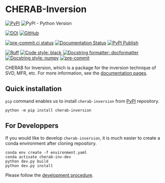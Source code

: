 # CHERAB-Inversion

[![PyPI](https://img.shields.io/pypi/v/cherab-inversion?label=PyPI&logo=PyPI)](https://pypi.org/project/cherab-inversion/)
![PyPI - Python Version](https://img.shields.io/pypi/pyversions/cherab-inversion?logo=Python)

[![DOI](https://zenodo.org/badge/239309930.svg)](https://zenodo.org/badge/latestdoi/239309930)
[![GitHub](https://img.shields.io/github/license/munechika-koyo/cherab_phix)](https://opensource.org/licenses/BSD-3-Clause)

[![pre-commit.ci status](https://results.pre-commit.ci/badge/github/munechika-koyo/cherab_phix/master.svg)](https://results.pre-commit.ci/latest/github/munechika-koyo/cherab_phix/master)
[![Documentation Status](https://readthedocs.org/projects/cherab-inversion/badge/?version=latest)](https://cherab-inversion.readthedocs.io/en/latest/?badge=latest)
[![PyPI Publish](https://github.com/munechika-koyo/cherab_phix/actions/workflows/python-publish.yml/badge.svg)](https://github.com/munechika-koyo/cherab_phix/actions/workflows/python-publish.yml)

[![Ruff](https://img.shields.io/endpoint?url=https://raw.githubusercontent.com/charliermarsh/ruff/main/assets/badge/v2.json)](https://github.com/astral-sh/ruff)
[![Code style: black](https://img.shields.io/badge/code%20style-black-000000.svg)](https://github.com/psf/black)
[![Docstring formatter: docformatter](https://img.shields.io/badge/%20formatter-docformatter-fedcba.svg)](https://github.com/PyCQA/docformatter)
[![Docstring style: numpy](https://img.shields.io/badge/%20style-numpy-459db9.svg)](https://numpydoc.readthedocs.io/en/latest/format.html)
[![pre-commit](https://img.shields.io/badge/pre--commit-enabled-brightgreen?logo=pre-commit)](https://github.com/pre-commit/pre-commit)


CHERAB for Inversion, which is a package for the inversion technique of SVD, MFR, etc.
For more information, see the [documentation pages](https://cherab-inversion.readthedocs.io/).

Quick installation
-------------------
`pip` command enables us to install `cherab-inversion` from [PyPI](https://pypi.org/project/cherab-inversion/) repository.

```Shell
python -m pip install cherab-inversion
```

For Developpers
---
If you would like to develop `cherab-inversion`, it is much easier to create a conda environment after cloning repository.
```Shell
conda env create -f environment.yaml
conda activate cherab-inv-dev
python dev.py build
python dev.py install
```
Please follow the [development procedure](https://cherab-inversion.readthedocs.io/en/development/user/contribution.html).
